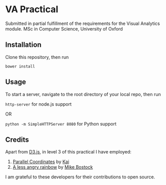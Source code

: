 # VA Practical

Submitted in partial fulfillment of the requirements for the Visual Analytics module.
MSc in Computer Science, University of Oxford

## Installation

Clone this repository, then run

`bower install`

## Usage

To start a server, navigate to the root directory of your local repo, then run

`http-server` for node.js support

OR

`python -m SimpleHTTPServer 8080` for Python support

## Credits

Apart from [D3.js](https://github.com/d3/d3), in level 3 of this practical I have employed:

1. [Parallel Coordinates](https://github.com/syntagmatic/parallel-coordinates#resources) by [Kai](https://github.com/syntagmatic)</li>
2. [A less angry rainbow](https://bl.ocks.org/mbostock/310c99e53880faec2434) by [Mike Bostock](https://github.com/mbostock)

I am grateful to these developers for their contributions to open source.
